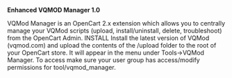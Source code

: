 <strong>Enhanced VQMOD Manager 1.0</strong>

VQMod Manager is an OpenCart 2.x extension which allows you to centrally manage your VQMod scripts (upload, install/uninstall, delete, troubleshoot) from the OpenCart Admin.
INSTALL
Install the latest version of VQMod (vqmod.com) and upload the contents of the /upload folder to the root of your OpenCart store. It will appear in the menu under Tools->VQMod Manager. To access make sure your user group has access/modify permissions for tool/vqmod_manager.
